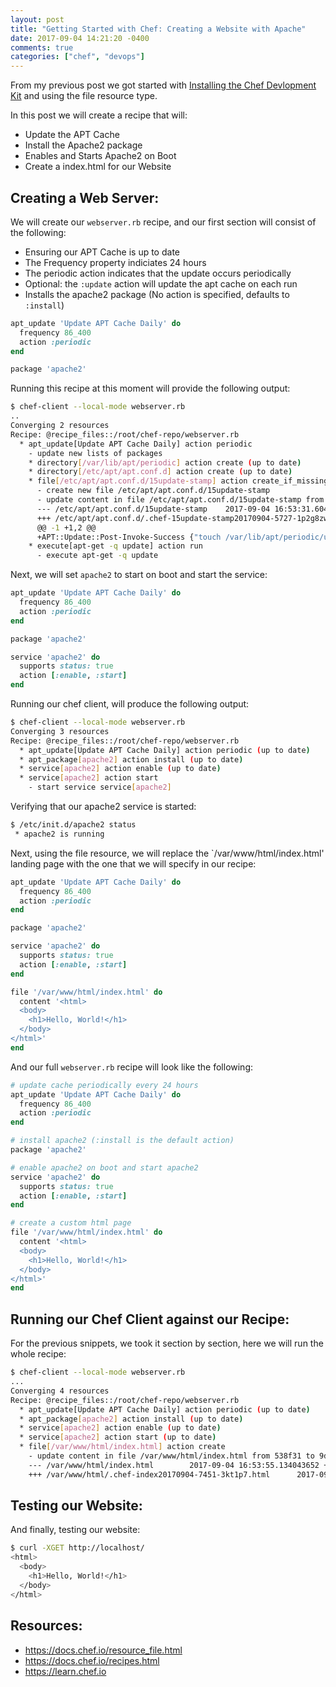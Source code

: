 ```yaml
---
layout: post
title: "Getting Started with Chef: Creating a Website with Apache"
date: 2017-09-04 14:21:20 -0400
comments: true
categories: ["chef", "devops"] 
---
```


From my previous post we got started with [Installing the Chef Devlopment Kit](http://blog.ruanbekker.com/blog/2017/09/04/getting-started-with-chef-working-with-files/) and using the file resource type.

In this post we will create a recipe that will:

- Update the APT Cache
- Install the Apache2 package
- Enables and Starts Apache2 on Boot
- Create a index.html for our Website

## Creating a Web Server:

We will create our `webserver.rb` recipe, and our first section will consist of the following:

- Ensuring our APT Cache is up to date
- The Frequency property indiciates 24 hours
- The periodic action indicates that the update occurs periodically
- Optional: the `:update` action will update the apt cache on each run
- Installs the apache2 package (No action is specified, defaults to `:install`)

```ruby
apt_update 'Update APT Cache Daily' do
  frequency 86_400
  action :periodic
end

package 'apache2'
```

Running this recipe at this moment will provide the following output:

```bash
$ chef-client --local-mode webserver.rb
..
Converging 2 resources
Recipe: @recipe_files::/root/chef-repo/webserver.rb
  * apt_update[Update APT Cache Daily] action periodic
    - update new lists of packages
    * directory[/var/lib/apt/periodic] action create (up to date)
    * directory[/etc/apt/apt.conf.d] action create (up to date)
    * file[/etc/apt/apt.conf.d/15update-stamp] action create_if_missing
      - create new file /etc/apt/apt.conf.d/15update-stamp
      - update content in file /etc/apt/apt.conf.d/15update-stamp from none to 174cdb
      --- /etc/apt/apt.conf.d/15update-stamp    2017-09-04 16:53:31.604488306 +0000
      +++ /etc/apt/apt.conf.d/.chef-15update-stamp20170904-5727-1p2g8zw 2017-09-04 16:53:31.604488306 +0000
      @@ -1 +1,2 @@
      +APT::Update::Post-Invoke-Success {"touch /var/lib/apt/periodic/update-success-stamp 2>/dev/null || true";};
    * execute[apt-get -q update] action run
      - execute apt-get -q update
```

Next, we will set `apache2` to start on boot and start the service:

```ruby
apt_update 'Update APT Cache Daily' do
  frequency 86_400
  action :periodic
end

package 'apache2'

service 'apache2' do
  supports status: true
  action [:enable, :start]
end
```

Running our chef client, will produce the following output:

```bash
$ chef-client --local-mode webserver.rb
Converging 3 resources
Recipe: @recipe_files::/root/chef-repo/webserver.rb
  * apt_update[Update APT Cache Daily] action periodic (up to date)
  * apt_package[apache2] action install (up to date)
  * service[apache2] action enable (up to date)
  * service[apache2] action start
    - start service service[apache2]
```

Verifying that our apache2 service is started:

```bash
$ /etc/init.d/apache2 status
 * apache2 is running
```

Next, using the file resource, we will replace the `/var/www/html/index.html' landing page with the one that we will specify in our recipe:

```ruby
apt_update 'Update APT Cache Daily' do
  frequency 86_400
  action :periodic
end

package 'apache2'

service 'apache2' do
  supports status: true
  action [:enable, :start]
end

file '/var/www/html/index.html' do
  content '<html>
  <body>
    <h1>Hello, World!</h1>
  </body>
</html>'
end
```

And our full `webserver.rb` recipe will look like the following:

```ruby
# update cache periodically every 24 hours
apt_update 'Update APT Cache Daily' do
  frequency 86_400
  action :periodic
end

# install apache2 (:install is the default action)
package 'apache2'

# enable apache2 on boot and start apache2
service 'apache2' do
  supports status: true
  action [:enable, :start]
end

# create a custom html page
file '/var/www/html/index.html' do
  content '<html>
  <body>
    <h1>Hello, World!</h1>
  </body>
</html>'
end
```

## Running our Chef Client against our Recipe:

For the previous snippets, we took it section by section, here we will run the whole recipe:

```bash
$ chef-client --local-mode webserver.rb
...
Converging 4 resources
Recipe: @recipe_files::/root/chef-repo/webserver.rb
  * apt_update[Update APT Cache Daily] action periodic (up to date)
  * apt_package[apache2] action install (up to date)
  * service[apache2] action enable (up to date)
  * service[apache2] action start (up to date)
  * file[/var/www/html/index.html] action create
    - update content in file /var/www/html/index.html from 538f31 to 9d1dca
    --- /var/www/html/index.html        2017-09-04 16:53:55.134043652 +0000
    +++ /var/www/html/.chef-index20170904-7451-3kt1p7.html      2017-09-04 17:00:16.306831840 +0000
```

## Testing our Website:

And finally, testing our website:

```bash
$ curl -XGET http://localhost/
<html>
  <body>
    <h1>Hello, World!</h1>
  </body>
</html>
```

## Resources:

- https://docs.chef.io/resource_file.html
- https://docs.chef.io/recipes.html
- https://learn.chef.io

